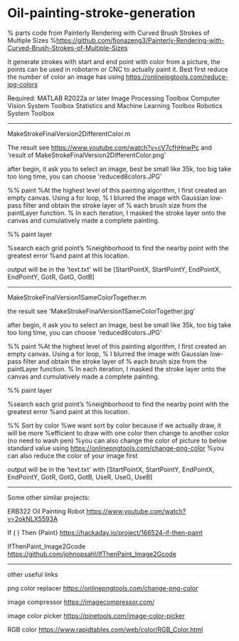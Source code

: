 # Oil-painting-stroke-generation

% parts code from Painterly Rendering with Curved Brush Strokes of Multiple Sizes
%https://github.com/fionazeng3/Painterly-Rendering-with-Curved-Brush-Strokes-of-Multiple-Sizes

It generate strokes with start and end point with color from a picture, the points can be used in robotarm or CNC to actually paint it.
Best first reduce the number of color an image has using  https://onlinejpgtools.com/reduce-jpg-colors


Required:
    MATLAB R2022a or later
    Image Processing Toolbox
    Computer Vision System Toolbox
    Statistics and Machine Learning Toolbox
    Robotics System Toolbox

----------------------------------
MakeStrokeFinalVersion2DifferentColor.m

The result see
https://www.youtube.com/watch?v=cV7cfhHnwPc
and 'result of MakeStrokeFinalVersion2DifferentColor.png'

after begin, it ask you to select an image, best be small like 35k, too big take too long time, you can choose 'reduced8colors.JPG'

%% paint
%At the highest level of this painting algorithm, I first created an empty canvas. Using a for loop, 
% I blurred the image with Gaussian low-pass filter and obtain the stroke layer of 
% each brush size from the paintLayer function. 
% In each iteration, I masked the stroke layer onto the canvas and cumulatively made a complete painting.

%% paint layer

%search each grid point’s
%neighborhood to find the nearby point with the greatest error
%and paint at this location.

output will be in the 'text.txt' will be [StartPointX, StartPointY, EndPointX, EndPointY, GotR, GotG, GotB]

----------------------------------
MakeStrokeFinalVersion1SameColorTogether.m

the result see 'MakeStrokeFinalVersion1SameColorTogether.jpg'

after begin, it ask you to select an image, best be small like 35k, too big take too long time, you can choose 'reduced8colors.JPG'

%% paint
%At the highest level of this painting algorithm, I first created an empty canvas. Using a for loop, 
% I blurred the image with Gaussian low-pass filter and obtain the stroke layer of 
% each brush size from the paintLayer function. 
% In each iteration, I masked the stroke layer onto the canvas and cumulatively made a complete painting.

%% paint layer

%search each grid point’s
%neighborhood to find the nearby point with the greatest error
%and paint at this location.

%% Sort by color
%we want sort by color because if we actually draw, it will be more
%efficient to draw with one color then change to another color (no need to wash pen)
%you can also change the color of picture to below standard value using https://onlinepngtools.com/change-png-color
%you can also reduce the color of your image first


output will be in the 'text.txt' with [StartPointX, StartPointY, EndPointX, EndPointY, GotR, GotG, GotB, UseR, UseG, UseB]

----------------------------------
Some other similar projects:

ERB322 Oil Painting Robot
https://www.youtube.com/watch?v=2okNLX5593A

If ( ) Then {Paint}
https://hackaday.io/project/166524-if-then-paint

IfThenPaint_Image2Gcode
https://github.com/johnopsahl/IfThenPaint_Image2Gcode

----------------------------------
other useful links

png color replacer
https://onlinepngtools.com/change-png-color

image compressor
https://imagecompressor.com/

image color picker
https://pinetools.com/image-color-picker

RGB color
https://www.rapidtables.com/web/color/RGB_Color.html









